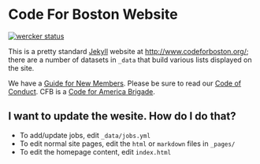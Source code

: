# Code For Boston Website

[![wercker status](https://app.wercker.com/status/fc5d754b6c76bd607c1304d460bd7a9a/s "wercker status")](https://app.wercker.com/project/bykey/fc5d754b6c76bd607c1304d460bd7a9a)

This is a pretty standard [Jekyll](https://jekyllrb.com/) website at http://www.codeforboston.org/; there are a number of datasets in `_data` that build various lists displayed on the site.

We have a [Guide for New Members](http://www.codeforboston.org/new-members/).  Please be sure to read our [Code of Conduct](http://www.codeforboston.org/code-of-conduct/).  CFB is a [Code for America Brigade](http://www.codeforamerica.org/brigade/about).

## I want to update the wesite. How do I do that?
- To add/update jobs, edit `_data/jobs.yml`
- To edit normal site pages, edit the `html` or `markdown` files in `_pages/`
- To edit the homepage content, edit `index.html`

